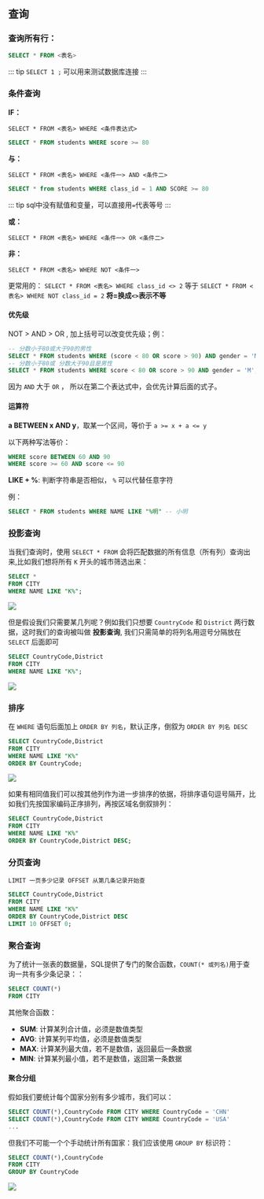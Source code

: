 ## 查询

### 查询所有行：

```sql
SELECT * FROM <表名>
```

::: tip
`SELECT 1 ;` 可以用来测试数据库连接
:::

### 条件查询

**IF：**

`SELECT * FROM <表名> WHERE <条件表达式>`

```sql
SELECT * FROM students WHERE score >= 80
```

**与：**

`SELECT * FROM <表名> WHERE <条件一> AND <条件二>`

```sql
SELECT * from students WHERE class_id = 1 AND SCORE >= 80
```
::: tip
sql中没有赋值和变量，可以直接用`=`代表等号
:::

**或：**

`SELECT * FROM <表名> WHERE <条件一> OR <条件二>`

**非：**

`SELECT * FROM <表名> WHERE NOT <条件一>`

更常用的： `SELECT * FROM <表名> WHERE class_id <> 2`  等于 `SELECT * FROM <表名> WHERE NOT class_id = 2`   **将=换成`<>`表示不等**

#### 优先级

NOT > AND > OR , 加上括号可以改变优先级；例：

```sql
-- 分数小于80或大于90的男性
SELECT * FROM students WHERE (score < 80 OR score > 90) AND gender = 'M'; 
-- 分数小于80或 分数大于90且是男性
SELECT * FROM students WHERE score < 80 OR score > 90 AND gender = 'M'; 
```

因为 `AND` 大于 `OR` ， 所以在第二个表达式中，会优先计算后面的式子。


#### 运算符

**a BETWEEN x AND y**，取某一个区间，等价于 `a >= x + a <= y`

以下两种写法等价：
```sql
WHERE score BETWEEN 60 AND 90
WHERE score >= 60 AND score <= 90
```

**LIKE + %**: 判断字符串是否相似， `%` 可以代替任意字符

例：
```sql
SELECT * FROM students WHERE NAME LIKE "%明" -- 小明 
```


### 投影查询

当我们查询时，使用 `SELECT * FROM` 会将匹配数据的所有信息（所有列）查询出来,比如我们想将所有 `K` 开头的城市筛选出来：

```sql
SELECT * 
FROM CITY 
WHERE NAME LIKE "K%";
```


![](https://linyc.oss-cn-beijing.aliyuncs.com/20220614135738.png)

但是假设我们只需要某几列呢？例如我们只想要 `CountryCode` 和 `District` 两行数据，这时我们的查询被叫做 **投影查询**, 我们只需简单的将列名用逗号分隔放在 `SELECT` 后面即可

```sql
SELECT CountryCode,District 
FROM CITY 
WHERE NAME LIKE "K%";
```

![](https://linyc.oss-cn-beijing.aliyuncs.com/20220614140032.png)


### 排序

在 `WHERE` 语句后面加上 `ORDER BY 列名`，默认正序，倒叙为 `ORDER BY 列名 DESC`

```SQL
SELECT CountryCode,District 
FROM CITY 
WHERE NAME LIKE "K%" 
ORDER BY CountryCode;
```

![](https://linyc.oss-cn-beijing.aliyuncs.com/20220614142334.png)

如果有相同值我们可以按其他列作为进一步排序的依据，将排序语句逗号隔开，比如我们先按国家编码正序排列，再按区域名倒叙排列：

```sql
SELECT CountryCode,District 
FROM CITY 
WHERE NAME LIKE "K%" 
ORDER BY CountryCode,District DESC;
```

### 分页查询

`LIMIT 一页多少记录 OFFSET 从第几条记录开始查`

```SQL
SELECT CountryCode,District
FROM CITY 
WHERE NAME LIKE "K%" 
ORDER BY CountryCode,District DESC
LIMIT 10 OFFSET 0;
```

### 聚合查询

为了统计一张表的数据量，SQL提供了专门的聚合函数，`COUNT(* 或列名)`用于查询一共有多少条记录：：

```sql
SELECT COUNT(*) 
FROM CITY 
```

其他聚合函数：
-   **SUM**: 计算某列合计值，必须是数值类型
-   **AVG**: 计算某列平均值，必须是数值类型
-   **MAX**: 计算某列最大值，若不是数值，返回最后一条数据
-   **MIN**: 计算某列最小值，若不是数值，返回第一条数据

#### 聚合分组

假如我们要统计每个国家分别有多少城市，我们可以：

```sql
SELECT COUNT(*),CountryCode FROM CITY WHERE CountryCode = 'CHN'
SELECT COUNT(*),CountryCode FROM CITY WHERE CountryCode = 'USA'
...
```

但我们不可能一个个手动统计所有国家：我们应该使用 `GROUP BY` 标识符：

```sql
SELECT COUNT(*),CountryCode
FROM CITY
GROUP BY CountryCode
```

![](https://linyc.oss-cn-beijing.aliyuncs.com/20220614162828.png)


